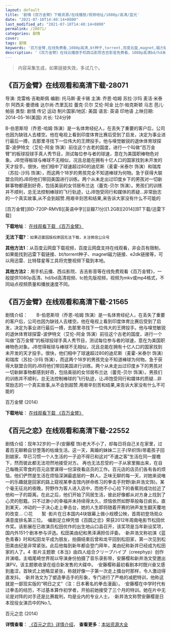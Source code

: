 ```yaml
---
layout: default
title: '剧情《百万金臂》下载资源/在线播放/视频地址/1080p/高清/蓝光'
date: "2021-07-10T14:40:14+0800"
last_modified_at: "2021-07-10T14:40:14+0800"
permalink: /28071/
categories: 剧情
cover:
tags: 剧情
keywords: '百万金臂,在线免费看,1080p高清,bt种子,torrent,百度云盘,magnet,磁力链,迅雷下载资源'
description: '《百万金臂》在线云播放手机西瓜影院吉吉影音免费看，1080p高清bd/hd未删减完整版和tc抢先枪版，mkv/mp4格式，附带bt/torrent种子、magnet/磁力链、百度云盘、网盘资源迅雷下载链接'
---
```


>内容采集生成，如果链接失效，多试几个。


## 《百万金臂》在线观看和高清下载-28071

导演: 克雷格·吉勒斯佩 编剧: 托马斯·麦卡锡 主演: 乔恩·哈姆 苏拉·沙玛 麦活·米泰尔 阿西夫·曼德维 达尔尚·杰里瓦拉 蕾克·贝尔 艾伦·阿金 比尔·帕克斯顿 马志 芭儿·帕丽 类型: 剧情 传记 运动 制片国家/地区: 美国 语言: 英语 印地语 上映日期: 2014-05-16(美国) 片长: 124分钟

B-伯恩斯坦（乔恩-哈姆 饰演）是一名体育经纪人，在丢失了重要的客户后，公司也因为缺钱人去楼空。他在电视上看到印度体育比赛后受到了启发，决定为事业进行最后一搏，去那里寻找下一位伟大的王牌投手。他与嗅觉敏锐的退休体育球探雷-波伊特文（艾伦-阿金 饰演）前往这个古老的国度，进行一个叫做“百万金臂”的板球投球手真人秀节目，测试每位参与者的球速，意在为美国职棒物色对象。JB觉得板球与棒球不无相似，况且总能在拥有十亿人口的国家找到未开发的天才投手。很快，他们相中了球速超过80的迪尼斯（麦霍-米泰尔 饰演）和瑞库（苏拉-沙玛 饰演），而这两个18岁的男孩完全不知道棒球为何物。急于获得大联盟合同的JB将他们带回美国进行训练。两个从未走出过印度乡下的男孩对一切新鲜事物都感到好奇，包括美丽的女邻居布兰达（蕾克-贝尔 饰演）。男孩们的训练并不顺利，总无法控制棒球的飞行轨迹，让JB饱受同行和媒体的质疑…非常励志的一个真实故事,从不会到超赞.用艰辛刻苦和结果,来告诉大家没有什么不可能的


[百万金臂][BD-720P-RMVB][英语中字][豆瓣7.1分][1.2GB][2014][BT下载/迅雷下载]

**下载地址**： [在线观看下载 《百万金臂》](https://www.btdx8.com/torrent/million_dollar_arm_2014.html) 


**无法下载?**：`如果迅雷因版权原因无法下载，关注微信公众号 `

**其他方法1**：从百度云网盘下载视频，百度云网盘支持在线观看，非会员有限制，如果能找到迅雷下载链接、bt/torrent种子、magnet磁力链接、e2dk链接等，可以用迅雷、比特彗星等工具将完整视频下载到本地。

**其他方法2**：用手机云播、西瓜影院、吉吉影音等在线免费观看《百万金臂》，一般提供1080p高清、hd/bd高清视频、tc抢先版视频，视频为mkv或mp4格式，不同站点视频质量和播放速度不同。


## 《百万金臂》在线观看和高清下载-21565

剧情介绍：　　B-伯恩斯坦（乔恩-哈姆 饰演）是一名体育经纪人，在丢失了重要的客户后，公司也因为缺钱人去楼空。他在电视上看到印度体育比赛后受到了启发，决定为事业进行最后一搏，去那里寻找下一位伟大的王牌投手。他与嗅觉敏锐的退休体育球探雷-波伊特文（艾伦-阿金 饰演）前往这个古老的国度，进行一个叫做“百万金臂”的板球投球手真人秀节目，测试每位参与者的球速，意在为美国职棒物色对象。JB觉得板球与棒球不无相似，况且总能在拥有十亿人口的国家找到未开发的天才投手。很快，他们相中了球速超过80的迪尼斯（麦霍-米泰尔 饰演）和瑞库（苏拉-沙玛 饰演），而这两个18岁的男孩完全不知道棒球为何物。急于获得大联盟合同的JB将他们带回美国进行训练。两个从未走出过印度乡下的男孩对一切新鲜事物都感到好奇，包括美丽的女邻居布兰达（蕾克-贝尔 饰演）。男孩们的训练并不顺利，总无法控制棒球的飞行轨迹，让JB饱受同行和媒体的质疑…非常励志的一个真实故事,从不会到超赞.用艰辛刻苦和结果,来告诉大家没有什么不可能的


百万金臂 (2014)

**下载地址**： [在线观看下载 《百万金臂》](https://www.btbtdy.me/btdy/dy1064.html) 


## 《百元之恋》在线观看和高清下载-22552

剧情介绍：现年32岁的一子(安藤樱 饰)老大不小了，却每日将自己关在家里，过着百无聊赖自甘堕落的枯燥生活。这一天，离婚的妹妹二三子(早织饰)带着孩子回到娘家，早已习惯一个人生活的一子迫不得已和这对“不速之客”生活在同一屋檐下，然而彼此都无法坦然地接受对方。   再也无法忍受的一子从家里搬出来，在自己每晚买零食的百元店里谋得一份深夜看店员的工作。百元店的店员们各有各的烦恼，他们俨然是生活在烦恼深渊最底层的一群人。乏味无聊的每一天，对她来说唯一的乐趣就是回家的路上窥视某拳击馆内拼命练习的拳击手狩野(新井浩文饰)。某个毫无征兆的夜晚，狩野作为客人进入店中，而他不小心拉下的香蕉则成功拉近了他和一子的距离。在此之后，他们开始了同居生活，彼此好像都从对方身上找到了心灵的慰籍。只不过渺小的幸福并未持续得太久，烦恼依然如野草般每日疯长。直到某天，冲动的一子决心走上拳击台，她的人生即将随着开赛的钟声发生翻天覆地的改变…   ◎花　　絮   ·影片在日本国内4块银幕上做小规模公映，首周初登场观众满意度排名第三位。   ·编剧足立绅凭借《百圆之恋》荣获2012年周南电影节松田优作奖。该影展在已故演员松田优作的出生地山口县召开，该奖项是当年新设奖项，国内外151个剧本参与评选。松田美由纪和黑泽满担任评委。   ·新井浩文称初演《蓝色青春》时和松田龙平成为朋友，拍摄结束后曾和龙平回到松田家，第一次见到松田美由纪是非常紧张。此后他每到新年都会登门拜年，美由纪称新井已经成为松田家的人了。4   ·影片主题歌《本当》由四人组合クリープハイプ（creephyp）创作并演唱，主唱尾崎世界观以导演身份拍摄了音乐录影带，安藤樱和新井浩文受邀出演PV。该主题歌收录在组合新发售的大碟中。   ·安藤樱称最初看剧本时既兴奋又感到羞涩，首映式上她略显紧张，称就好像一子第一次走上擂台时那样，令人激动得直发抖。   ·新井浩文为了塑造拳击手的形象，专门进行了严格的减肥特训，他称这就是一部现实版的“明日之丈”（注：日本著名的拳击漫画）。   ·安藤樱在中学时代有过拳击的经历，不过基本算作初学者，开拍前她接受了三个月的特训。她在片中无论是对阵的对手还是比赛裁判，均是业内的专业人士。   ·新井浩文称赞安藤樱是日本现役女演员中的No.1。


百元之恋 (2014)

**详情查看**： [《百元之恋》详情介绍](/movie/22552/)， **查看更多**：[本站资源大全](/movie/t/all/)

